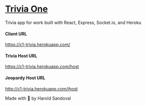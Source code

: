 # [Trivia One](https://trivia-250404.appspot.com/host)
Trivia app for work built with React, Express, Socket.io, and Heroku
 
#### Client URL
https://c1-trivia.herokuapp.com/
#### Trivia Host URL
https://c1-trivia.herokuapp.com/host
#### Jeopardy Host URL
http://c1-trivia.herokuapp.com/jhost 


Made with 💜 by Harold Sandoval
